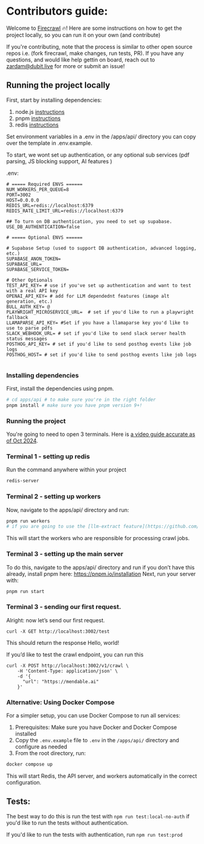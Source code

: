 # Contributors guide:

Welcome to [Firecrawl](https://firecrawl.dev) 🔥! Here are some instructions on how to get the project locally, so you can run it on your own (and contribute)

If you're contributing, note that the process is similar to other open source repos i.e. (fork firecrawl, make changes, run tests, PR). If you have any questions, and would like help gettin on board, reach out to zardam@dubit.live for more or submit an issue!

## Running the project locally

First, start by installing dependencies:

1. node.js [instructions](https://nodejs.org/en/learn/getting-started/how-to-install-nodejs)
2. pnpm [instructions](https://pnpm.io/installation)
3. redis [instructions](https://redis.io/docs/latest/operate/oss_and_stack/install/install-redis/)

Set environment variables in a .env in the /apps/api/ directory you can copy over the template in .env.example.

To start, we wont set up authentication, or any optional sub services (pdf parsing, JS blocking support, AI features )

.env:

```
# ===== Required ENVS ======
NUM_WORKERS_PER_QUEUE=8
PORT=3002
HOST=0.0.0.0
REDIS_URL=redis://localhost:6379
REDIS_RATE_LIMIT_URL=redis://localhost:6379

## To turn on DB authentication, you need to set up supabase.
USE_DB_AUTHENTICATION=false

# ===== Optional ENVS ======

# Supabase Setup (used to support DB authentication, advanced logging, etc.)
SUPABASE_ANON_TOKEN=
SUPABASE_URL=
SUPABASE_SERVICE_TOKEN=

# Other Optionals
TEST_API_KEY= # use if you've set up authentication and want to test with a real API key
OPENAI_API_KEY= # add for LLM dependednt features (image alt generation, etc.)
BULL_AUTH_KEY= @
PLAYWRIGHT_MICROSERVICE_URL=  # set if you'd like to run a playwright fallback
LLAMAPARSE_API_KEY= #Set if you have a llamaparse key you'd like to use to parse pdfs
SLACK_WEBHOOK_URL= # set if you'd like to send slack server health status messages
POSTHOG_API_KEY= # set if you'd like to send posthog events like job logs
POSTHOG_HOST= # set if you'd like to send posthog events like job logs


```

### Installing dependencies

First, install the dependencies using pnpm.

```bash
# cd apps/api # to make sure you're in the right folder
pnpm install # make sure you have pnpm version 9+!
```

### Running the project

You're going to need to open 3 terminals. Here is [a video guide accurate as of Oct 2024](https://youtu.be/LHqg5QNI4UY).

### Terminal 1 - setting up redis

Run the command anywhere within your project

```bash
redis-server
```

### Terminal 2 - setting up workers

Now, navigate to the apps/api/ directory and run:

```bash
pnpm run workers
# if you are going to use the [llm-extract feature](https://github.com/mendableai/firecrawl/pull/586/), you should also export OPENAI_API_KEY=sk-______
```

This will start the workers who are responsible for processing crawl jobs.

### Terminal 3 - setting up the main server

To do this, navigate to the apps/api/ directory and run if you don’t have this already, install pnpm here: https://pnpm.io/installation
Next, run your server with:

```bash
pnpm run start
```

### Terminal 3 - sending our first request.

Alright: now let’s send our first request.

```curl
curl -X GET http://localhost:3002/test
```

This should return the response Hello, world!

If you’d like to test the crawl endpoint, you can run this

```curl
curl -X POST http://localhost:3002/v1/crawl \
    -H 'Content-Type: application/json' \
    -d '{
      "url": "https://mendable.ai"
    }'
```

### Alternative: Using Docker Compose

For a simpler setup, you can use Docker Compose to run all services:

1. Prerequisites: Make sure you have Docker and Docker Compose installed
2. Copy the `.env.example` file to `.env` in the `/apps/api/` directory and configure as needed
3. From the root directory, run:

```bash
docker compose up
```

This will start Redis, the API server, and workers automatically in the correct configuration.

## Tests:

The best way to do this is run the test with `npm run test:local-no-auth` if you'd like to run the tests without authentication.

If you'd like to run the tests with authentication, run `npm run test:prod`
